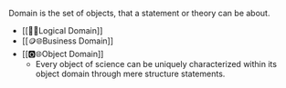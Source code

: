 Domain is the set of objects, that a statement or theory can be about.

- [[🧩🌐Logical Domain]]
- [[🪙🌐Business Domain]]
- [[🅾️🌐Object Domain]] 
	- Every object of science can be uniquely characterized within its object domain through mere structure statements.